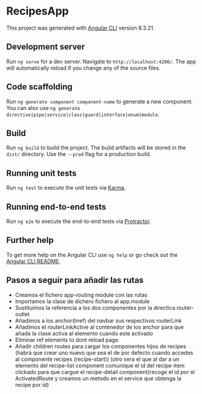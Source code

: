 # RecipesApp

This project was generated with [Angular CLI](https://github.com/angular/angular-cli) version 8.3.21.

## Development server

Run `ng serve` for a dev server. Navigate to `http://localhost:4200/`. The app will automatically reload if you change any of the source files.

## Code scaffolding

Run `ng generate component component-name` to generate a new component. You can also use `ng generate directive|pipe|service|class|guard|interface|enum|module`.

## Build

Run `ng build` to build the project. The build artifacts will be stored in the `dist/` directory. Use the `--prod` flag for a production build.

## Running unit tests

Run `ng test` to execute the unit tests via [Karma](https://karma-runner.github.io).

## Running end-to-end tests

Run `ng e2e` to execute the end-to-end tests via [Protractor](http://www.protractortest.org/).

## Further help

To get more help on the Angular CLI use `ng help` or go check out the [Angular CLI README](https://github.com/angular/angular-cli/blob/master/README.md).


## Pasos a seguir para añadir las rutas
- Creamos el fichero app-routing module con las rutas
- Importamos la clase de dichero fichero al app.module
- Sustituimos la referencia a los dos componentes por la directica router-outlet
- Añadimos a los anchor(href) del navbar sus respectivos routerLink
- Añadimos el routerLinkActive al contenedor de los anchor para que añada la clase activa al elemento cuando este activado
- Eliminar ref elements to dont reload page
- Añadir children routes para cargar los componentes hijos de recipes
  (habrá que crear uno nuevo que sea el de por defecto cuando accedes al componente recipes (recipe-start))
  (otro sera el que al dar a un elemento del recipe-list component 
   comunique el id del recipe-item clickado 
   para que cargue el recipe-detail component(recoge el id por el ActivatedRoute y creamos un metodo en el service
   que obtenga la recipe por id) 